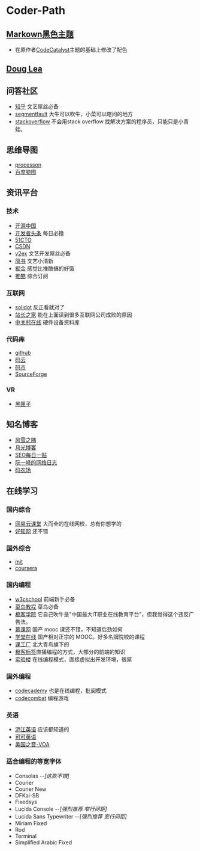 # Coder-Path

## [Markown黑色主题](https://github.com/Symars/Coder-Path/blob/master/markdown-theme.css)

* 在原作者[CodeCatalyst](https://github.com/CodeCatalyst/mou-theme-solarized/blob/master/CSS/Solarized%20(Dark).css)主题的基础上修改了配色

## [Doug Lea](http://gee.cs.oswego.edu/)

## 问答社区
* [知乎](https://www.zhihu.com/) 文艺屌丝必备
* [segmentfault](https://segmentfault.com/) 大牛可以吹牛，小菜可以瞎问的地方
* [stackoverflow](http://stackoverflow.com/) 不会用stack overflow 找解决方案的程序员，只能只是小青蛙。

## 思维导图
* [processon](https://www.processon.com/)
* [百度脑图](http://naotu.baidu.com)

## 资讯平台

### 技术
* [开源中国](http://www.oschina.net/)
* [开发者头条](http://toutiao.io/) 每日必撸
* [51CTO](http://www.51cto.com/)
* [CSDN](http://www.csdn.net/)
* [v2ex](https://www.v2ex.com) 文艺开发屌丝必备
* [简书](http://www.jianshu.com/) 文艺小清新
* [掘金](http://gold.xitu.io/welcome) 感觉比推酷搞的好饿
* [推酷](http://www.tuicool.com/) 综合订阅

### 互联网
* [solidot](http://www.solidot.org/) 反正看就对了
* [站长之家](http://www.chinaz.com/) 能在上面读到很多互联网公司成败的原因
* [中关村在线](http://www.zol.com.cn/) 硬件设备资料库

### 代码库
* [github](https://www.github.com)
* [码云](http://git.oschina.net/)
* [码市](https://coding.net/)
* [SourceForge](https://sourceforge.net/)

### VR
* [黑匣子](http://www.heix.cn/)

## 知名博客
* [风雪之隅](http://www.laruence.com/)
* [月光博客](http://www.williamlong.info/)
* [SEO每日一贴](http://www.seozac.com/)
* [阮一峰的网络日志](http://www.ruanyifeng.com/)
* [码农场](http://http://www.hankcs.com/)

## 在线学习

### 国内综合
* [网易云课堂](http://study.163.com/#/index) 大而全的在线网校，总有你想学的
* [好知网](http://www.howzhi.com/) 还不错

### 国外综合
* [mit](http://ocw.mit.edu/)
* [coursera](https://www.coursera.org)

### 国内编程
* [w3cschool](http://www.w3school.com.cn/) 前端新手必备
* [菜鸟教程](http://www.runoob.com/) 菜鸟必备
* [极客学院](http://www.jikexueyuan.com/) 它自己吹牛是"中国最大IT职业在线教育平台"，但我觉得这个违反广告法。 
* [慕课网](http://www.imooc.com/) 国产 mooc 课还不错，不知道后劲如何
* [学堂在线](http://www.xuetangx.com/) 国产相对正宗的 MOOC。好多名牌院校的课程
* [课工厂](http://www.kgc.cn/) 北大青鸟旗下的
* [极客标签](http://www.gbtags.com/)直播编程的方式，大部分的前端的知识
* [实验楼](https://www.shiyanlou.com) 在线编程模式，直接虚拟出开发环境，很屌

### 国外编程
* [codecademy](https://www.codecademy.com/) 也是在线编程，批阅模式
* [codecombat](http://cn.codecombat.com/) 编程游戏

### 英语
* [沪江英语](http://www.hjenglish.com/) 应该都知道的
* [可可英语](http://www.kekenet.com/)
* [美国之音-VOA](http://www.51voa.com/)

### 适合编程的等宽字体
* Consolas                        --*[这款不错]*
* Courier
* Courier New
* DFKai-SB
* Fixedsys
* Lucida Console                  --*[强烈推荐 窄行间距]*
* Lucida Sans Typewriter          --*[强烈推荐 宽行间距]*
* Miriam Fixed
* Rod
* Terminal
* Simplified Arabic Fixed
